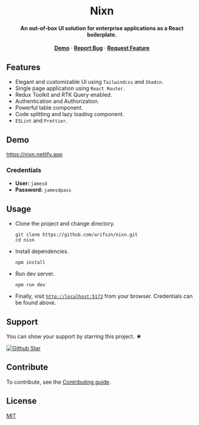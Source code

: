 <br/>

<p align="center">
  
  <h1 align="center">
    Nixn
  </h1>
  <h4 align="center">An out-of-box UI solution for enterprise applications as a React boilerplate.</h4>

  <p align="center">
    <a href="https://nixn.netlify.app"><b>Demo</b></a>
    ·
    <a href="https://github.com/arifszn/nixn/issues"><b>Report Bug</b></a>
    ·
    <a href="https://github.com/arifszn/nixn/discussions/categories/ideas"><b>Request Feature</b></a>
  </p>
</p>

## Features

- Elegant and customizable UI using `Tailwindcss` and `Shadcn`.
- Single page application using `React Router`.
- Redux Toolkit and RTK Query enabled.
- Authentication and Authorization.
- Powerful table component.
- Code splitting and lazy loading component.
- `ESLint` and `Prettier`.

## Demo

https://nixn.netlify.app

### Credentials

- **User:** `jamesd`
- **Password:** `jamesdpass`

## Usage

- Clone the project and change directory.

  ```shell
  git clone https://github.com/arifszn/nixn.git
  cd nixn
  ```

- Install dependencies.

  ```shell
  npm install
  ```

- Run dev server.

  ```shell
  npm run dev
  ```

- Finally, visit [`http://localhost:5173`](http://localhost:5173) from your browser. Credentials can be found above.

## Support

<p>You can show your support by starring this project. ★</p>
<a href="https://github.com/arifszn/nixn/stargazers">
  <img src="https://img.shields.io/github/stars/arifszn/nixn?style=social" alt="Github Star">
</a>

## Contribute

To contribute, see the [Contributing guide](https://github.com/arifszn/nixn/blob/main/CONTRIBUTING.md).

## License

[MIT](https://github.com/arifszn/nixn/blob/main/LICENSE)